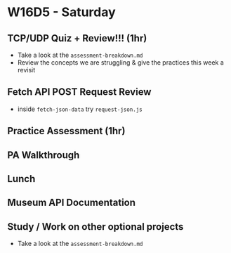 # W16D5 - Saturday

## TCP/UDP Quiz + Review!!! (1hr)
- Take a look at the `assessment-breakdown.md`
- Review the concepts we are struggling & give the practices this week a revisit

## Fetch API POST Request Review
- inside `fetch-json-data` try `request-json.js`
## Practice Assessment (1hr)

## PA Walkthrough 

## Lunch 

## Museum API Documentation 

## Study / Work on other optional projects
- Take a look at the `assessment-breakdown.md`